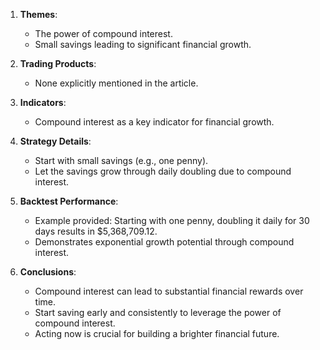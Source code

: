 1. **Themes**:  
   - The power of compound interest.  
   - Small savings leading to significant financial growth.  

2. **Trading Products**:  
   - None explicitly mentioned in the article.  

3. **Indicators**:  
   - Compound interest as a key indicator for financial growth.  

4. **Strategy Details**:  
   - Start with small savings (e.g., one penny).  
   - Let the savings grow through daily doubling due to compound interest.  

5. **Backtest Performance**:  
   - Example provided: Starting with one penny, doubling it daily for 30 days results in $5,368,709.12.  
   - Demonstrates exponential growth potential through compound interest.  

6. **Conclusions**:  
   - Compound interest can lead to substantial financial rewards over time.  
   - Start saving early and consistently to leverage the power of compound interest.  
   - Acting now is crucial for building a brighter financial future.
